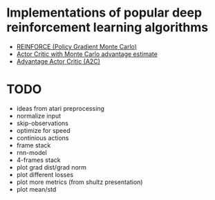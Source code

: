 # Implementations of popular deep reinforcement learning algorithms

* [REINFORCE (Policy Gradient Monte Carlo)](v1/pg_mc.py)
* [Actor Critic with Monte Carlo advantage estimate](v1/ac_mc.py)
* [Advantage Actor Critic (A2C)](v1/a2c.py)

# TODO
* ideas from atari preprocessing
* normalize input
* skip-observations
* optimize for speed
* continious actions
* frame stack
* rnn-model
* 4-frames stack
* plot grad dist/grad norm
* plot different losses
* plot more metrics (from shultz presentation)
* plot mean/std
